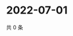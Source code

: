 # 2022-07-01

共 0 条

<!-- BEGIN WEIBO -->
<!-- 最后更新时间 Fri Jul 01 2022 06:15:56 GMT+0800 (China Standard Time) -->

<!-- END WEIBO -->
